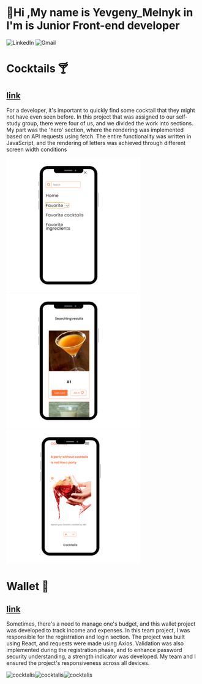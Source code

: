 
<!-- ![Resume](https://img.shields.io/badge/Resume-red?style=&logo=readme) -->
# 👋Hi ,My name is Yevgeny_Melnyk in l'm is Junior Front-end developer

![LinkedIn](https://img.shields.io/badge/LinkedIn-Yevgeny_Melnyk-blue?style=&logo=linkedin)
![Gmail](https://img.shields.io/badge/email-mgr58006@gmail.com-blue?style=&logo=gmail)

# Cocktails 🍸
## [link](https://github.com/Zhe1a/Cocktails)
For a developer, it's important to quickly find some cocktail that they might not have even seen before. In this project that was assigned to our self-study group, there were four of us, and we divided the work into sections.
My part was the 'hero' section, where the rendering was implemented based on API requests using fetch. The entire functionality was written in JavaScript, and the rendering of letters was achieved through different screen width conditions

<div>
<img width="350" height="350" marginRight="10"  src="./img/cocktalis/cocktalis_1.png" alt="cocktalis"/>
<img width="350" height="350" marginRight="10" src="./img/cocktalis/cocktalis_3.png" alt="cocktalis"></img>
<img width="350" height="350" margin=""  src="./img/cocktalis/cocktelis_2.png" alt="cocktalis"></img></div>


# Wallet 👝
## [link](https://github.com/Zhe1a/Wallet)
Sometimes, there's a need to manage one's budget, and this wallet project was developed to track income and expenses. In this team project, I was responsible for the registration and login section. The project was built using React, and requests were made using Axios.
Validation was also implemented during the registration phase, and to enhance password security understanding, a strength indicator was developed. My team and I ensured the project's responsiveness across all devices.



<img width="350" height="350" src="../Zhe1a/img/wallet/wallet_1.png" alt="cocktalis"/><img width="350" height="350" src="../Zhe1a/img/wallet/wallet_2.png" alt="cocktalis"></img><img width="350" height="350" src="../Zhe1a/img/wallet/wallet_3.png" alt="cocktalis"></img>


<!--


**Zhe1a/Zhe1a** is a ✨ _special_ ✨ repository because its `README.md` (this file) appears on your GitHub profile.

Here are some ideas to get you started:

- 🔭 I’m currently working on ...
- 🌱 I’m currently learning ...
- 👯 I’m looking to collaborate on ...
- 🤔 I’m looking for help with ...
- 💬 Ask me about ...

- 📫 How to reach me: ...
- 😄 Pronouns: ...
- ⚡ Fun fact: ...!
2)

-->
